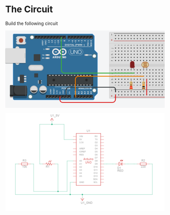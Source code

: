 # The Circuit

Build the following circuit

![image-20230209204303136](./img/image-20230209204303136.png)

![image-20230209204428512](./img/image-20230209204428512.png)